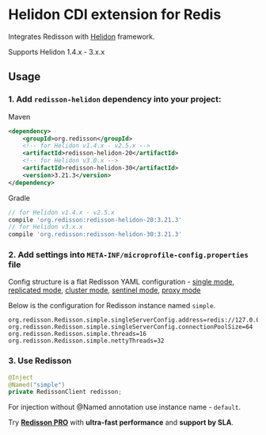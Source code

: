 # Helidon CDI extension for Redis

Integrates Redisson with [Helidon](https://helidon.io/) framework.  

Supports Helidon 1.4.x - 3.x.x  

## Usage  

### 1. Add `redisson-helidon` dependency into your project:  

Maven  

```xml  
<dependency>
    <groupId>org.redisson</groupId>
    <!-- for Helidon v1.4.x - v2.5.x -->
    <artifactId>redisson-helidon-20</artifactId>
    <!-- for Helidon v3.0.x -->
    <artifactId>redisson-helidon-30</artifactId>
    <version>3.21.3</version>
</dependency>
```

Gradle

```groovy
// for Helidon v1.4.x - v2.5.x
compile 'org.redisson:redisson-helidon-20:3.21.3'
// for Helidon v3.x.x
compile 'org.redisson:redisson-helidon-30:3.21.3'
```

### 2. Add settings into `META-INF/microprofile-config.properties` file

Config structure is a flat Redisson YAML configuration - 
[single mode](https://github.com/redisson/redisson/wiki/2.-Configuration#262-single-instance-yaml-config-format),
[replicated mode](https://github.com/redisson/redisson/wiki/2.-Configuration#252-replicated-yaml-config-format),
[cluster mode](https://github.com/redisson/redisson/wiki/2.-Configuration#242-cluster-yaml-config-format),
[sentinel mode](https://github.com/redisson/redisson/wiki/2.-Configuration#272-sentinel-yaml-config-format),
[proxy mode](https://github.com/redisson/redisson/wiki/2.-Configuration#292-proxy-mode-yaml-config-format)

Below is the configuration for Redisson instance named `simple`.
```
org.redisson.Redisson.simple.singleServerConfig.address=redis://127.0.0.1:6379
org.redisson.Redisson.simple.singleServerConfig.connectionPoolSize=64
org.redisson.Redisson.simple.threads=16
org.redisson.Redisson.simple.nettyThreads=32
```

### 3. Use Redisson

```java
@Inject
@Named("simple")
private RedissonClient redisson;
```

For injection without @Named annotation use instance name - `default`. 

Try __[Redisson PRO](https://redisson.pro)__ with **ultra-fast performance** and **support by SLA**.
